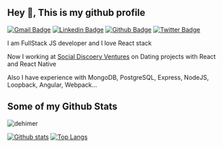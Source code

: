 ## Hey 👋, This is my github profile
[![Gmail Badge](https://img.shields.io/badge/-denvse@yandex.ru-c14438?style=flat&logo=Yandex&logoColor=white&link=mailto:den-vse@yandex.ru)](mailto:den-vse@yandex.ru) 
[![Linkedin Badge](https://img.shields.io/badge/-dehimer-0072b1?style=flat&logo=Linkedin&logoColor=white&link=https://www.linkedin.com/in/dehimer/)](https://www.linkedin.com/in/dehimer/) [![Github Badge](https://img.shields.io/badge/-dehimer-grey?style=flat&logo=github&logoColor=white&link=https://github.com/dehimer/)](https://www.github.com/dehimer/) [![Twitter Badge](https://img.shields.io/badge/-dehimer-00acee?style=flat&logo=twitter&logoColor=white&link=https://twitter.com/dehimer/)](https://www.twitter.com/dehimer/) <p align='left'>I am FullStack JS developer and I love React stack</p><p align='left'>Now I working at <a href="https://sdventures.com/">Social Discoery Ventures</a> on Dating projects with React and React Native</p><p align='left'>Also I have experience with MongoDB, PostgreSQL, Express, NodeJS, Loopback, Angular, Webpack...</p>
## Some of my Github Stats
<p align=left> <img src=https://komarev.com/ghpvc/?username=dehimer alt=dehimer /> </p>

[![Github stats](https://github-readme-stats.vercel.app/api?username=dehimer&show_icons=true&include_all_commits=true)](https://github.com/dehimer/github-readme-stats)
[![Top Langs](https://github-readme-stats.vercel.app/api/top-langs/?username=dehimer&layout=compact)](https://github.com/dehimer/github-readme-stats)
